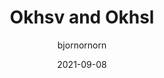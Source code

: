 ---
author: bjornornorn
date: 2021-09-08
tags:
  - colors
  - design
  - usability
target_url: https://bottosson.github.io/posts/colorpicker/
title: Okhsv and Okhsl
---